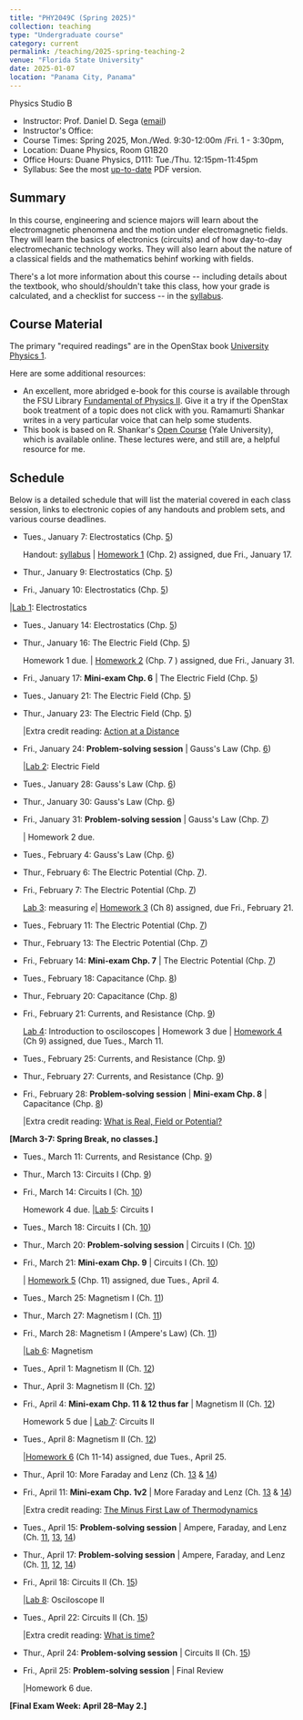 ```yaml
---
title: "PHY2049C (Spring 2025)"
collection: teaching
type: "Undergraduate course"
category: current
permalink: /teaching/2025-spring-teaching-2
venue: "Florida State University"
date: 2025-01-07
location: "Panama City, Panama"
---
```

Physics Studio B

* Instructor:	Prof. Daniel D. Sega ([email](mailto:dsega@fsu.edu))
* Instructor's Office:  	
* Course Times: Spring 2025, Mon./Wed. 9:30-12:00m /Fri. 1 - 3:30pm,
* Location:	Duane Physics, Room G1B20
* Office Hours:	Duane Physics, D111: Tue./Thu. 12:15pm-11:45pm
* Syllabus:	See the most [up-to-date](astrosega.github.io/files/2049C.pdf) PDF version.

Summary
-----------
In this course, engineering and science majors will learn about the electromagnetic phenomena and the motion under electromagnetic fields. They will learn the basics of electronics (circuits) and of how day-to-day electromechanic technology works. They will also learn about the nature of a classical fields and the mathematics behinf working with fields.

There's a lot more information about this course -- including details about the textbook, who should/shouldn't take this class, how your grade is calculated, and a checklist for success -- in the [syllabus](astrosega.github.io/files/2049C.pdf).

Course Material
--------------
The primary "required readings" are in the OpenStax book [University Physics 1](https://openstax.org/details/books/university-physics-volume-2). 

Here are some additional resources:

* An excellent, more abridged e-book for this course is available through the FSU Library [Fundamental of Physics II](https://fsu-flvc.primo.exlibrisgroup.com/discovery/openurl?institution=01FALSC_FSU&vid=01FALSC_FSU:Home&isbn=9780300243789&genre=book&eisbn=9780300252446&title=Fundamentals%20of%20Physics%20II&sid=jstor:jstor). Give it a try if the OpenStax book treatment of a topic does not click with you. Ramamurti Shankar writes in a very particular voice that can help some students.
* This book is based on R. Shankar's [Open Course](https://oyc.yale.edu/physics/phys-201) (Yale University), which is available online. These lectures were, and still are, a helpful resource for me.

Schedule
-------------

Below is a detailed schedule that will list the material covered in each class session, links to electronic copies of any handouts and problem sets, and various course deadlines.

* Tues., January 7: Electrostatics (Chp. [5](https://openstax.org/books/university-physics-volume-2/pages/5-introduction))

  Handout: [syllabus](astrosega.github.io/files/2048C.pdf) | [Homework 1](astrosega.github.io/files/2049Chw1.pdf) (Chp. 2) assigned, due Fri., January 17.
* Thur., January 9: Electrostatics (Chp. [5](https://openstax.org/books/university-physics-volume-2/pages/5-introduction))
* Fri., January 10: Electrostatics (Chp. [5](https://openstax.org/books/university-physics-volume-2/pages/5-introduction))

 |[Lab 1](astrosega.github.io/files/2049Clab1.pdf): Electrostatics
* Tues., January 14: Electrostatics (Chp. [5](https://openstax.org/books/university-physics-volume-2/pages/5-introduction))
* Thur., January 16: The Electric Field (Chp. [5](https://openstax.org/books/university-physics-volume-2/pages/5-introduction))

  Homework 1 due. | [Homework 2](astrosega.github.io/files/2048Chw2.pdf) (Chp. 7 ) assigned, due Fri., January 31.
* Fri., January 17: **Mini-exam Chp. 6** \| The Electric Field (Chp. [5](https://openstax.org/books/university-physics-volume-2/pages/5-introduction))
* Tues., January 21: The Electric Field (Chp. [5](https://openstax.org/books/university-physics-volume-2/pages/6-introduction))
* Thur., January 23: The Electric Field (Chp. [5](https://openstax.org/books/university-physics-volume-2/pages/6-introduction))

   |Extra credit reading: [Action at a Distance](astrosega.github.io/files/action.pdf)
* Fri., January 24: **Problem-solving session** \| Gauss's Law (Chp. [6](https://openstax.org/books/university-physics-volume-2/pages/6-introduction))
  
  |[Lab 2](astrosega.github.io/files/2049Clab1.pdf): Electric Field
* Tues., January 28:  Gauss's Law (Chp. [6](https://openstax.org/books/university-physics-volume-2/pages/6-introduction))
* Thur., January 30: Gauss's Law (Chp. [6](https://openstax.org/books/university-physics-volume-2/pages/6-introduction))
* Fri., January 31: **Problem-solving session** \| Gauss's Law (Chp. [7](https://openstax.org/books/university-physics-volume-2/pages/7-introduction))

  | Homework 2 due.
* Tues., February 4: Gauss's Law (Chp. [6](https://openstax.org/books/university-physics-volume-2/pages/7-introduction))
* Thur., February 6: The Electric Potential (Chp. [7](https://openstax.org/books/university-physics-volume-2/pages/7-introduction)).
* Fri., February 7: The Electric Potential (Chp. [7](https://openstax.org/books/university-physics-volume-2/pages/7-introduction))

  [Lab 3](astrosega.github.io/files/2048Clab2.pdf): measuring *e*| [Homework 3](astrosega.github.io/files/2048Chw3.pdf) (Ch 8) assigned, due Fri., February 21.
* Tues., February 11: The Electric Potential (Chp. [7](https://openstax.org/books/university-physics-volume-2/pages/7-introduction))
* Thur., February 13: The Electric Potential (Chp. [7](https://openstax.org/books/university-physics-volume-2/pages/8-introduction))
* Fri., February 14: **Mini-exam Chp. 7**  \| The Electric Potential (Chp. [7](https://openstax.org/books/university-physics-volume-2/pages/7-introduction))
* Tues., February 18: Capacitance (Chp. [8](https://openstax.org/books/university-physics-volume-2/pages/9-introduction))
* Thur., February 20: Capacitance (Chp. [8](https://openstax.org/books/university-physics-volume-2/pages/9-introduction))
* Fri., February 21: Currents, and Resistance  (Chp. [9](https://openstax.org/books/university-physics-volume-2/pages/9-introduction))

  [Lab 4](astrosega.github.io/files/2048Clab2.pdf): Introduction to osciloscopes | Homework 3 due | [Homework 4](astrosega.github.io/files/2048Chw4.pdf)  (Ch 9) assigned, due Tues., March 11.
* Tues., February 25: Currents, and Resistance  (Chp. [9](https://openstax.org/books/university-physics-volume-2/pages/9-introduction))
* Thur., February 27: Currents, and Resistance  (Chp. [9](https://openstax.org/books/university-physics-volume-2/pages/9-introduction))
* Fri., February 28: **Problem-solving session** \| **Mini-exam Chp. 8** \| Capacitance (Chp. [8](https://openstax.org/books/university-physics-volume-2/pages/9-introduction))

  |Extra credit reading: [What is Real, Field or Potential?](astrosega.github.io/files/theEVeffect.pdf)


**[March 3-7: Spring Break, no classes.]**
  
* Tues., March 11: Currents, and Resistance (Chp. [9](https://openstax.org/books/university-physics-volume-2/pages/9-introduction))
* Thur., March 13: Circuits I (Chp. [9](https://openstax.org/books/university-physics-volume-2/pages/9-introduction))
* Fri., March 14: Circuits I  (Ch. [10](https://openstax.org/books/university-physics-volume-1/pages/9-introduction))

  Homework 4 due. |[Lab 5](astrosega.github.io/files/2049Clab3.pdf): Circuits I
* Tues., March 18: Circuits I (Ch. [10](https://openstax.org/books/university-physics-volume-1/pages/9-introduction))
* Thur., March 20: **Problem-solving session** \| Circuits I (Ch. [10](https://openstax.org/books/university-physics-volume-1/pages/9-introduction))
* Fri.,  March 21: **Mini-exam Chp. 9** \| Circuits I (Ch. [10](https://openstax.org/books/university-physics-volume-1/pages/9-introduction))

  | [Homework 5](astrosega.github.io/files/2048Chw4.pdf) (Chp. 11) assigned, due Tues., April 4.
* Tues., March 25: Magnetism I (Ch. [11](https://openstax.org/books/university-physics-volume-1/pages/15-introduction))
* Thur., March 27: Magnetism I (Ch. [11](https://openstax.org/books/university-physics-volume-2/pages/11-introduction))
* Fri., March 28: Magnetism I (Ampere's Law) (Ch. [11](https://openstax.org/books/university-physics-volume-2/pages/11-introduction))
  
   |[Lab 6](astrosega.github.io/files/2048Clab4.pdf): Magnetism
* Tues., April 1: Magnetism II (Ch. [12](https://openstax.org/books/university-physics-volume-1/pages/16-introduction))
* Thur., April 3: Magnetism II (Ch. [12](https://openstax.org/books/university-physics-volume-1/pages/16-introduction))
* Fri., April 4: **Mini-exam Chp. 11 & 12 thus far** \|  Magnetism II (Ch. [12](https://openstax.org/books/university-physics-volume-1/pages/16-introduction))

  Homework 5 due | [Lab 7](astrosega.github.io/files/2048Clab5.pdf): Circuits II
* Tues., April 8: Magnetism II (Ch. [12](https://openstax.org/books/university-physics-volume-2/pages/1-introduction))
  
  |[Homework 6](astrosega.github.io/files/2048Chw4.pdf) (Ch 11-14) assigned, due Tues., April 25.
* Thur., April 10: More Faraday and Lenz (Ch. [13](https://openstax.org/books/university-physics-volume-2/pages/11-introduction) & [14](https://openstax.org/books/university-physics-volume-2/pages/2-introduction))
* Fri., April 11: **Mini-exam Chp. 1v2** \| More Faraday and Lenz (Ch. [13](https://openstax.org/books/university-physics-volume-2/pages/11-introduction) & [14](https://openstax.org/books/university-physics-volume-2/pages/2-introduction))
  
  |Extra credit reading: [The Minus First Law of Thermodynamics](astrosega.github.io/files/minusfirst.pdf)
* Tues., April 15: **Problem-solving session** \| Ampere, Faraday, and Lenz (Ch. [11](https://openstax.org/books/university-physics-volume-2/pages/11-introduction), [13](https://openstax.org/books/university-physics-volume-2/pages/2-introduction), [14](https://openstax.org/books/university-physics-volume-2/pages/2-introduction))
* Thur., April 17: **Problem-solving session** \| Ampere, Faraday, and Lenz (Ch. [11](https://openstax.org/books/university-physics-volume-2/pages/11-introduction), [12](https://openstax.org/books/university-physics-volume-2/pages/2-introduction), [14](https://openstax.org/books/university-physics-volume-2/pages/2-introduction))
* Fri., April 18: Circuits II (Ch. [15](https://openstax.org/books/university-physics-volume-2/pages/3-introduction))

  |[Lab 8](astrosega.github.io/files/2048Clab6.pdf): Osciloscope II
* Tues., April 22: Circuits II (Ch. [15](https://openstax.org/books/university-physics-volume-2/pages/4-introduction))

  |Extra credit reading: [What is time?](https://1000wordphilosophy.com/2023/07/17/times-arrow/)
* Thur., April 24: **Problem-solving session** \| Circuits II (Ch. [15](https://openstax.org/books/university-physics-volume-2/pages/4-introduction))
* Fri., April 25: **Problem-solving session** \| Final Review

  |Homework 6 due.


**[Final Exam Week: April 28–May 2.]**
